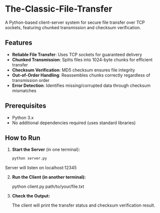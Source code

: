 # The-Classic-File-Transfer

A Python-based client-server system for secure file transfer over TCP sockets, featuring chunked transmission and checksum verification.

## Features

- **Reliable File Transfer**: Uses TCP sockets for guaranteed delivery
- **Chunked Transmission**: Splits files into 1024-byte chunks for efficient transfer
- **Checksum Verification**: MD5 checksum ensures file integrity
- **Out-of-Order Handling**: Reassembles chunks correctly regardless of transmission order
- **Error Detection**: Identifies missing/corrupted data through checksum mismatches

## Prerequisites

- Python 3.x
- No additional dependencies required (uses standard libraries)

## How to Run

1. **Start the Server** (in one terminal):
   ```bash
   python server.py
   ```

Server will listen on localhost:12345

2. **Run the Client (in another terminal):**

   python client.py path/to/your/file.txt

3. **Check the Output:**

   The client will print the transfer status and checksum verification result.
